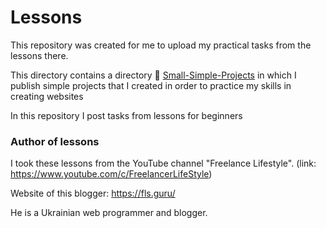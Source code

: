 # Lessons
This repository was created for me to upload my practical tasks from the lessons there.

This directory contains a directory :file_folder: <a href="https://github.com/OlehLy/Lessons-and-Practice/tree/main/Front-end/Lessons/Small-Simple-Projects/">Small-Simple-Projects</a> in which I publish simple projects that I created in order to practice my skills in creating websites

In this repository I post tasks from lessons for beginners

### Author of lessons
I took these lessons from the YouTube channel "Freelance Lifestyle". (link: https://www.youtube.com/c/FreelancerLifeStyle)

Website of this blogger: https://fls.guru/

He is a Ukrainian web programmer and blogger.

